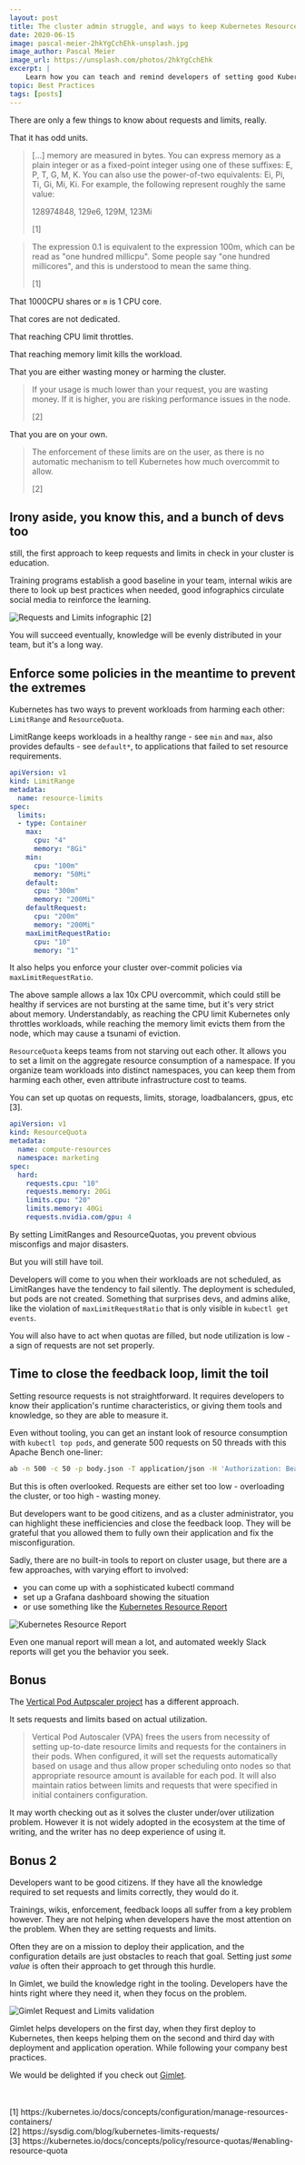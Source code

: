 ```yaml
---
layout: post
title: The cluster admin struggle, and ways to keep Kubernetes Resource Requests and Limits in check
date: 2020-06-15
image: pascal-meier-2hkYgCchEhk-unsplash.jpg
image_author: Pascal Meier
image_url: https://unsplash.com/photos/2hkYgCchEhk
excerpt: |
    Learn how you can teach and remind developers of setting good Kubernetes Resource Requests and Limits. Enforce it if you must, and a bonus. 
topic: Best Practices
tags: [posts]
---
```


There are only a few things to know about requests and limits, really.

That it has odd units.

> [...] memory are measured in bytes. You can express memory as a plain integer or as a fixed-point integer using one of these suffixes: E, P, T, G, M, K. You can also use the power-of-two equivalents: Ei, Pi, Ti, Gi, Mi, Ki. For example, the following represent roughly the same value:
> 
> 128974848, 129e6, 129M, 123Mi
>
> [1]

> The expression 0.1 is equivalent to the expression 100m, which can be read as "one hundred millicpu". Some people say "one hundred millicores", and this is understood to mean the same thing.
> 
> [1]

That 1000CPU shares or `m` is 1 CPU core.

That cores are not dedicated.

That reaching CPU limit throttles.

That reaching memory limit kills the workload.

That you are either wasting money or harming the cluster.

> If your usage is much lower than your request, you are wasting money. If it is higher, you are risking performance issues in the node.
>
> [2]

That you are on your own.

> The enforcement of these limits are on the user, as there is no automatic mechanism to tell Kubernetes how much overcommit to allow.
>
> [2]

## Irony aside, you know this, and a bunch of devs too

still, the first approach to keep requests and limits in check in your cluster is education.

Training programs establish a good baseline in your team, internal wikis are there to look up best practices when needed,
good infographics circulate social media to reinforce the learning.

![Requests and Limits infographic](/requests-limits.png)
[2]

You will succeed eventually, knowledge will be evenly distributed in your team, but it's a long way.

## Enforce some policies in the meantime to prevent the extremes

Kubernetes has two ways to prevent workloads from harming each other: `LimitRange` and `ResourceQuota`.

LimitRange keeps workloads in a healthy range - see `min` and `max`, also provides defaults - see `default*`, to applications that failed to set resource requirements.

```yaml
apiVersion: v1
kind: LimitRange
metadata:
  name: resource-limits
spec:
  limits:
  - type: Container
    max:
      cpu: "4"
      memory: "8Gi"
    min:
      cpu: "100m"
      memory: "50Mi"
    default:
      cpu: "300m"
      memory: "200Mi"
    defaultRequest:
      cpu: "200m"
      memory: "200Mi"
    maxLimitRequestRatio:
      cpu: "10"
      memory: "1"
```

It also helps you enforce your cluster over-commit policies via `maxLimitRequestRatio`.

The above sample allows a lax 10x CPU overcommit, 
which could still be healthy if services are not bursting at the same time, but it's very strict about memory.
Understandably, as reaching the CPU limit Kubernetes only throttles workloads, while reaching the memory limit evicts them from the node,
which may cause a tsunami of eviction.

`ResourceQuota` keeps teams from not starving out each other. It allows you to set a limit on the aggregate resource consumption of a namespace.
If you organize team workloads into distinct namespaces, you can keep them from harming each other, even attribute infrastructure cost to teams.

You can set up quotas on requests, limits, storage, loadbalancers, gpus, etc [3].

```yaml
apiVersion: v1
kind: ResourceQuota
metadata:
  name: compute-resources
  namespace: marketing
spec:
  hard:
    requests.cpu: "10"
    requests.memory: 20Gi
    limits.cpu: "20"
    limits.memory: 40Gi
    requests.nvidia.com/gpu: 4
```

By setting LimitRanges and ResourceQuotas, you prevent obvious misconfigs and major disasters.

But you will still have toil.

Developers will come to you when their workloads are not scheduled, as LimitRanges have the tendency to fail silently.
The deployment is scheduled, but pods are not created. Something that surprises devs, and admins alike, like the violation of `maxLimitRequestRatio` that is only visible in `kubectl get events`. 

You will also have to act when quotas are filled, but node utilization is low - a sign of requests are not set properly.

## Time to close the feedback loop, limit the toil

Setting resource requests is not straightforward. It requires developers to know their application's runtime characteristics, 
or giving them tools and knowledge, so they are able to measure it.

Even without tooling, you can get an instant look of resource consumption with `kubectl top pods`, and generate 500 requests on 50 threads with this Apache Bench one-liner:

```bash
ab -n 500 -c 50 -p body.json -T application/json -H 'Authorization: Bearer xxx' https://myservice
```

But this is often overlooked. Requests are either set too low - overloading the cluster, or too high - wasting money.

But developers want to be good citizens, and as a cluster administrator, you can highlight these inefficiencies and close the feedback loop.
They will be grateful that you allowed them to fully own their application and fix the misconfiguration.

Sadly, there are no built-in tools to report on cluster usage, but there are a few approaches, with varying effort to involved:

- you can come up with a sophisticated kubectl command
- set up a Grafana dashboard showing the situation
- or use something like the [Kubernetes Resource Report](https://github.com/hjacobs/kube-resource-report)

![Kubernetes Resource Report](/kube-resource-report.png) 

Even one manual report will mean a lot, and automated weekly Slack reports will get you the behavior you seek.

## Bonus

The [Vertical Pod Autpscaler project](https://github.com/kubernetes/autoscaler/tree/master/vertical-pod-autoscaler#intro) has a different approach.

It sets requests and limits based on actual utilization.

> Vertical Pod Autoscaler (VPA) frees the users from necessity of setting up-to-date resource limits and requests for the containers in their pods. When configured, it will set the requests automatically based on usage and thus allow proper scheduling onto nodes so that appropriate resource amount is available for each pod. It will also maintain ratios between limits and requests that were specified in initial containers configuration. 

It may worth checking out as it solves the cluster under/over utilization problem. However it is not widely adopted in the ecosystem at the time of writing, and the writer has no deep experience of using it.

## Bonus 2

Developers want to be good citizens. If they have all the knowledge required to set requests and limits correctly, they would do it.

Trainings, wikis, enforcement, feedback loops all suffer from a key problem however. They are not helping when developers have the most attention on the problem. When they are setting requests and limits.

Often they are on a mission to deploy their application, and the configuration details are just obstacles to reach that goal.
Setting just *some value* is often their approach to get through this hurdle.

In Gimlet, we build the knowledge right in the tooling. Developers have the hints right where they need it, when they focus on the problem.

![Gimlet Request and Limits validation](/validation.png) 

Gimlet helps developers on the first day, when they first deploy to Kubernetes, then keeps helping them on the second and third day with deployment and application operation.
While following your company best practices.

We would be delighted if you check out [Gimlet](https://gimlet.io).


<br/>
<br/>
[1] https://kubernetes.io/docs/concepts/configuration/manage-resources-containers/
<br/>
[2] https://sysdig.com/blog/kubernetes-limits-requests/
<br/>
[3] https://kubernetes.io/docs/concepts/policy/resource-quotas/#enabling-resource-quota
<br/>
<br/>